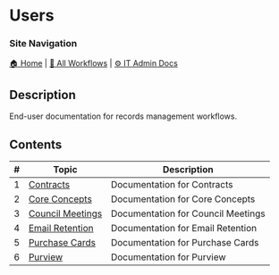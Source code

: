 <!-- description: End-user documentation for records management workflows. -->

# Users

### Site Navigation
[🏠 Home](../README.md) | [📂 All Workflows](../users/users.md) | [⚙ IT Admin Docs](../it-admins/README.md)

## Description
End-user documentation for records management workflows.

## Contents

| **#** | **Topic** | **Description** |
|---|---|---|
| 1 | [Contracts](contracts/) | Documentation for Contracts |
| 2 | [Core Concepts](core-concepts/) | Documentation for Core Concepts |
| 3 | [Council Meetings](council-meetings/) | Documentation for Council Meetings |
| 4 | [Email Retention](email-retention/) | Documentation for Email Retention |
| 5 | [Purchase Cards](purchase-cards/) | Documentation for Purchase Cards |
| 6 | [Purview](purview/) | Documentation for Purview |